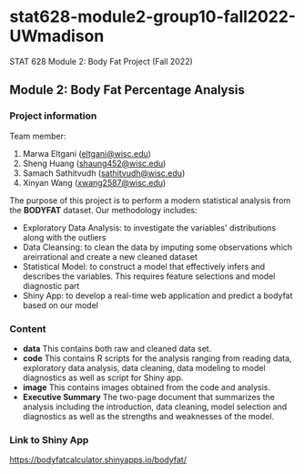 # stat628-module2-group10-fall2022-UWmadison
STAT 628 Module 2: Body Fat Project (Fall 2022)

## Module 2: Body Fat Percentage Analysis

### Project information

Team member:
1. Marwa Eltgani (eltgani@wisc.edu)
2. Sheng Huang (shaung452@wisc.edu)
3. Samach Sathitvudh (sathitvudh@wisc.edu)
4. Xinyan Wang (xwang2587@wisc.edu)

The purpose of this project is to perform a modern statistical analysis from the **BODYFAT** dataset. Our methodology includes:
- Exploratory Data Analysis: to investigate the variables' distributions along with the outliers
- Data Cleansing: to clean the data by imputing some observations which areirrational and create a new cleaned dataset
- Statistical Model: to construct a model that effectively infers and describes the variables. This requires feature selections and model diagnostic part
- Shiny App: to develop a real-time web application and predict a bodyfat based on our model

### Content
- **data**
This contains both raw and cleaned data set.
- **code**
This contains R scripts for the analysis ranging from reading data, exploratory data analysis, data cleaning, data modeling to model diagnostics as well as script for Shiny app.
- **image**
This contains images obtained from the code and analysis.
- **Executive Summary**
The two-page document that summarizes the analysis including the introduction, data cleaning, model selection and diagnostics as well as the strengths and weaknesses of the model.

### Link to Shiny App
https://bodyfatcalculator.shinyapps.io/bodyfat/
